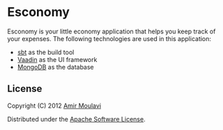 Esconomy
==========

Esconomy is your little economy application that helps you keep track of your expenses. The following technologies are used in this application:

* [sbt] as the build tool
* [Vaadin] as the UI framework
* [MongoDB] as the database

[sbt]: https://github.com/harrah/xsbt
[Vaadin]: http://vaadin.com/
[MongoDB]: http://www.mongodb.org/

License
-------

Copyright (C) 2012 [Amir Moulavi](http://amirmoulavi.com)

Distributed under the [Apache Software License](http://www.apache.org/licenses/LICENSE-2.0.html).
